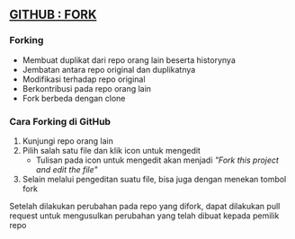 ## [GITHUB : FORK](https://youtu.be/8rry2ncZmfg)
### Forking
- Membuat duplikat dari repo orang lain beserta historynya
- Jembatan antara repo original dan duplikatnya
- Modifikasi terhadap repo original
- Berkontribusi pada repo orang lain
- Fork berbeda dengan clone

### Cara Forking di GitHub
1. Kunjungi repo orang lain
2. Pilih salah satu file dan klik icon untuk mengedit
   - Tulisan pada icon untuk mengedit akan menjadi _"Fork this project and edit the file"_
3. Selain melalui pengeditan suatu file, bisa juga dengan menekan tombol fork

Setelah dilakukan perubahan pada repo yang difork, dapat dilakukan pull request untuk mengusulkan
perubahan yang telah dibuat kepada pemilik repo
